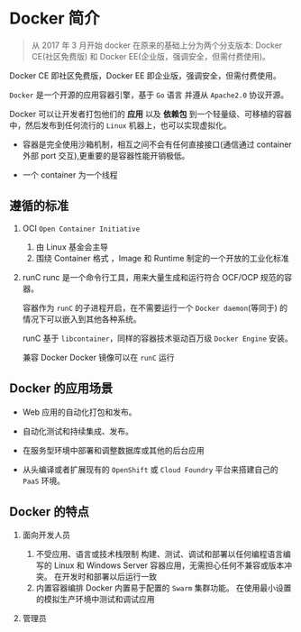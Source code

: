 # Docker 简介

> 从 2017 年 3 月开始 docker 在原来的基础上分为两个分支版本: Docker CE(社区免费版) 和 Docker EE(企业版，强调安全，但需付费使用)。

Docker CE 即社区免费版，Docker EE 即企业版，强调安全，但需付费使用。

`Docker` 是一个开源的应用容器引擎，基于 `Go` 语言 并遵从 `Apache2.0` 协议开源。

Docker 可以让开发者打包他们的 **应用** 以及 **依赖包** 到一个轻量级、可移植的容器中，然后发布到任何流行的 `Linux` 机器上，也可以实现虚拟化。

- 容器是完全使用沙箱机制，相互之间不会有任何直接接口(通信通过 container 外部 port 交互),更重要的是容器性能开销极低。

- 一个 container 为一个线程

## 遵循的标准

1. OCI `Open Container Initiative`
   1. 由 Linux 基金会主导
   2. 围绕 Container 格式 ，Image 和 Runtime 制定的一个开放的工业化标准
2. runC
   runc 是一个命令行工具，用来大量生成和运行符合 OCF/OCP 规范的容器。

   容器作为 `runC` 的子进程开启，在不需要运行一个 `Docker daemon`(等同于) 的情况下可以嵌入到其他各种系统。

   runC 基于 `libcontainer`，同样的容器技术驱动百万级 `Docker Engine` 安装。

   兼容 Docker
   Docker 镜像可以在 `runC` 运行

## Docker 的应用场景

- Web 应用的自动化打包和发布。

- 自动化测试和持续集成、发布。

- 在服务型环境中部署和调整数据库或其他的后台应用

- 从头编译或者扩展现有的 `OpenShift` 或 `Cloud Foundry` 平台来搭建自己的 `PaaS` 环境。

## Docker 的特点

1. 面向开发人员

   1. 不受应用、语言或技术栈限制
      构建、测试、调试和部署以任何编程语言编写的 Linux 和 Windows Server 容器应用，无需担心任何不兼容或版本冲突。
      在开发时和部署以后运行一致
   2. 内置容器编排
      Docker 内置易于配置的 `Swarm` 集群功能。
      在使用最小设置的模拟生产环境中测试和调试应用

2. 管理员
